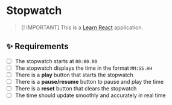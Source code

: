 # Stopwatch

> [! IMPORTANT] 
> This is a [Learn React](https://github.com/kevindmorris/learn-react) application.

## ✨ Requirements

- [ ] The stopwatch starts at `00:00.00`
- [ ] The stopwatch displays the time in the format `MM:SS.HH`
- [ ] There is a **play** button that starts the stopwatch
- [ ] There is a **pause/resume** button to pause and play the time
- [ ] There is a **reset** button that clears the stopwatch
- [ ] The time should update smoothly and accurately in real time
